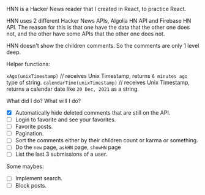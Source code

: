 HNN is a Hacker News reader that I created in React, to practice React.

HNN uses 2 different Hacker News APIs, Algolia HN API and Firebase HN API. The reason for this is that one have the data that the other one does not, and the other have some APIs that the other one does not.

HNN doesn't show the children comments. So the comments are only 1 level deep.

Helper functions:

`xAgo(unixTimestamp)` // receives Unix Timestamp, returns `6 minutes ago` type of string.
`calendarTime(unixTimestamp)` // receives Unix Timestamp, returns a calendar date like `20 Dec, 2021` as a string.

What did I do? What will I do?

- [x] Automatically hide deleted comments that are still on the API.
- [ ] Login to favorite and see your favorites.
- [ ] Favorite posts.
- [ ] Pagination.
- [ ] Sort the comments either by their children count or karma or something.
- [ ] Do the `new` page, `askHN` page, `showHN` page
- [ ] List the last 3 submissions of a user.

Some maybes:

- [ ] Implement search.
- [ ] Block posts.

